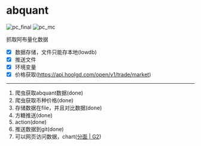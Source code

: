 # abquant 
 ![pc_final](https://github.com/dsky1990/abquant/workflows/pc_final/badge.svg)
 ![pc_mc](https://github.com/dsky1990/abquant/workflows/pc_mc/badge.svg)
 
抓取阿布量化数据


- [x] 数据存储，文件只能存本地(lowdb)
- [x] 推送文件
- [x] 环境变量
- [x] 价格获取(https://api.hoolgd.com/open/v1/trade/market)

---
1. 爬虫获取abquant数据(done)
2. 爬虫获取币种价格(done)
3. 存储数据在file，并且对比数据(done)
4. 方糖推送(done)
5. action(done)
6. 推送数据到git(done)
7. 可以网页访问数据，chart([分面 | G2](https://g2.antv.vision/zh/examples/case/facet#facet3))
